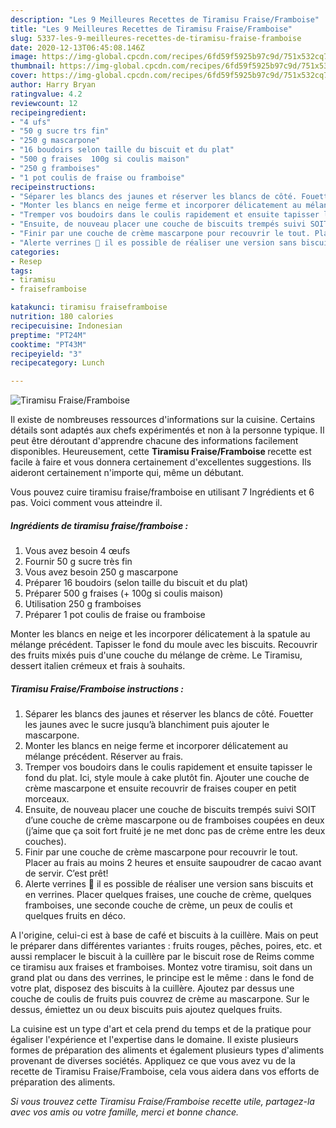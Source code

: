```yaml
---
description: "Les 9 Meilleures Recettes de Tiramisu Fraise/Framboise"
title: "Les 9 Meilleures Recettes de Tiramisu Fraise/Framboise"
slug: 5337-les-9-meilleures-recettes-de-tiramisu-fraise-framboise
date: 2020-12-13T06:45:08.146Z
image: https://img-global.cpcdn.com/recipes/6fd59f5925b97c9d/751x532cq70/tiramisu-fraiseframboise-photo-principale-de-la-recette.jpg
thumbnail: https://img-global.cpcdn.com/recipes/6fd59f5925b97c9d/751x532cq70/tiramisu-fraiseframboise-photo-principale-de-la-recette.jpg
cover: https://img-global.cpcdn.com/recipes/6fd59f5925b97c9d/751x532cq70/tiramisu-fraiseframboise-photo-principale-de-la-recette.jpg
author: Harry Bryan
ratingvalue: 4.2
reviewcount: 12
recipeingredient:
- "4 ufs"
- "50 g sucre trs fin"
- "250 g mascarpone"
- "16 boudoirs selon taille du biscuit et du plat"
- "500 g fraises  100g si coulis maison"
- "250 g framboises"
- "1 pot coulis de fraise ou framboise"
recipeinstructions:
- "Séparer les blancs des jaunes et réserver les blancs de côté. Fouetter les jaunes avec le sucre jusqu’à blanchiment puis ajouter le mascarpone."
- "Monter les blancs en neige ferme et incorporer délicatement au mélange précédent. Réserver au frais."
- "Tremper vos boudoirs dans le coulis rapidement et ensuite tapisser le fond du plat. Ici, style moule à cake plutôt fin. Ajouter une couche de crème mascarpone et ensuite recouvrir de fraises couper en petit morceaux."
- "Ensuite, de nouveau placer une couche de biscuits trempés suivi SOIT d’une couche de crème mascarpone ou de framboises coupées en deux (j’aime que ça soit fort fruité je ne met donc pas de crème entre les deux couches)."
- "Finir par une couche de crème mascarpone pour recouvrir le tout. Placer au frais au moins 2 heures et ensuite saupoudrer de cacao avant de servir. C’est prêt!"
- "Alerte verrines 🚨 il es possible de réaliser une version sans biscuits et en verrines. Placer quelques fraises, une couche de crème, quelques framboises, une seconde couche de crème, un peux de coulis et quelques fruits en déco."
categories:
- Resep
tags:
- tiramisu
- fraiseframboise

katakunci: tiramisu fraiseframboise 
nutrition: 180 calories
recipecuisine: Indonesian
preptime: "PT24M"
cooktime: "PT43M"
recipeyield: "3"
recipecategory: Lunch

---
```



![Tiramisu Fraise/Framboise](https://img-global.cpcdn.com/recipes/6fd59f5925b97c9d/751x532cq70/tiramisu-fraiseframboise-photo-principale-de-la-recette.jpg)

Il existe de nombreuses ressources d'informations sur la cuisine. Certains détails sont adaptés aux chefs expérimentés et non à la personne typique. Il peut être déroutant d'apprendre chacune des informations facilement disponibles. Heureusement, cette <strong> Tiramisu Fraise/Framboise </strong> recette est facile à faire et vous donnera certainement d'excellentes suggestions. Ils aideront certainement n'importe qui, même un débutant.

<!--inarticleads1-->

Vous pouvez cuire tiramisu fraise/framboise en utilisant 7 Ingrédients et 6 pas. Voici comment vous atteindre il.

##### Ingrédients de tiramisu fraise/framboise :

1. Vous avez besoin 4 œufs
1. Fournir 50 g sucre très fin
1. Vous avez besoin 250 g mascarpone
1. Préparer 16 boudoirs (selon taille du biscuit et du plat)
1. Préparer 500 g fraises (+ 100g si coulis maison)
1. Utilisation 250 g framboises
1. Préparer 1 pot coulis de fraise ou framboise


Monter les blancs en neige et les incorporer délicatement à la spatule au mélange précédent. Tapisser le fond du moule avec les biscuits. Recouvrir des fruits mixés puis d&#39;une couche du mélange de crème. Le Tiramisu, dessert italien crémeux et frais à souhaits. 

<!--inarticleads2-->

##### Tiramisu Fraise/Framboise instructions :

1. Séparer les blancs des jaunes et réserver les blancs de côté. Fouetter les jaunes avec le sucre jusqu’à blanchiment puis ajouter le mascarpone.
1. Monter les blancs en neige ferme et incorporer délicatement au mélange précédent. Réserver au frais.
1. Tremper vos boudoirs dans le coulis rapidement et ensuite tapisser le fond du plat. Ici, style moule à cake plutôt fin. Ajouter une couche de crème mascarpone et ensuite recouvrir de fraises couper en petit morceaux.
1. Ensuite, de nouveau placer une couche de biscuits trempés suivi SOIT d’une couche de crème mascarpone ou de framboises coupées en deux (j’aime que ça soit fort fruité je ne met donc pas de crème entre les deux couches).
1. Finir par une couche de crème mascarpone pour recouvrir le tout. Placer au frais au moins 2 heures et ensuite saupoudrer de cacao avant de servir. C’est prêt!
1. Alerte verrines 🚨 il es possible de réaliser une version sans biscuits et en verrines. Placer quelques fraises, une couche de crème, quelques framboises, une seconde couche de crème, un peux de coulis et quelques fruits en déco.


A l&#39;origine, celui-ci est à base de café et biscuits à la cuillère. Mais on peut le préparer dans différentes variantes : fruits rouges, pêches, poires, etc. et aussi remplacer le biscuit à la cuillère par le biscuit rose de Reims comme ce tiramisu aux fraises et framboises. Montez votre tiramisu, soit dans un grand plat ou dans des verrines, le principe est le même : dans le fond de votre plat, disposez des biscuits à la cuillère. Ajoutez par dessus une couche de coulis de fruits puis couvrez de crème au mascarpone. Sur le dessus, émiettez un ou deux biscuits puis ajoutez quelques fruits. 

<!--inarticleads1-->

<p>
La cuisine est un type d'art et cela prend du temps et de la pratique pour égaliser l'expérience et l'expertise dans le domaine. Il existe plusieurs formes de préparation des aliments et également plusieurs types d'aliments provenant de diverses sociétés. Appliquez ce que vous avez vu de la recette de Tiramisu Fraise/Framboise, cela vous aidera dans vos efforts de préparation des aliments.
</p>

<p>
<i>Si vous trouvez cette Tiramisu Fraise/Framboise recette utile, partagez-la avec vos amis ou votre famille, merci et bonne chance.</i>
</p>
